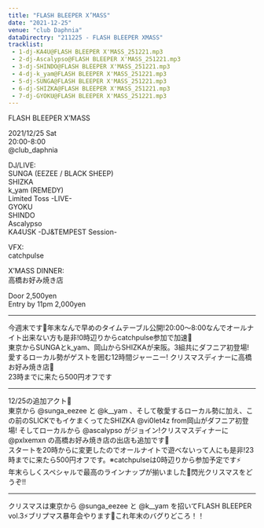 ```yaml
---
title: "FLASH BLEEPER X’MASS"
date: "2021-12-25"
venue: "club Daphnia"
dataDirectry: "211225 - FLASH BLEEPER XMASS"
tracklist: 
 - 1-dj-KA4U@FLASH BLEEPER X'MASS_251221.mp3
 - 2-dj-Ascalypso@FLASH BLEEPER X'MASS_251221.mp3
 - 3-dj-SHINDO@FLASH BLEEPER X'MASS_251221.mp3
 - 4-dj-k_yam@FLASH BLEEPER X'MASS_251221.mp3
 - 5-dj-SUNGA@FLASH BLEEPER X'MASS_251221.mp3
 - 6-dj-SHIZKA@FLASH BLEEPER X'MASS_251221.mp3
 - 7-dj-GYOKU@FLASH BLEEPER X'MASS_251221.mp3
---
```


FLASH BLEEPER X’MASS

2021/12/25 Sat  
20:00-8:00  
@club_daphnia

DJ/LIVE:  
SUNGA (EEZEE / BLACK SHEEP)  
SHIZKA  
k_yam (REMEDY)  
Limited Toss -LIVE-  
GYOKU  
SHINDO  
Ascalypso  
KA4USK -DJ&TEMPEST Session-

VFX:  
catchpulse

X’MASS DINNER:  
高橋お好み焼き店

Door 2,500yen  
Entry by 11pm 2,000yen

***

今週末です🎄年末なんで早めのタイムテーブル公開!20:00〜8:00なんでオールナイト出来ない方も是非!0時辺りからcatchpulse参加で加速🎄  
東京からSUNGAとk_yam、岡山からSHIZKAが来阪。3組共にダフニア初登場!愛するローカル勢がゲストを囲む12時間ジャーニー! クリスマスディナーに高橋お好み焼き店🎄  
23時までに来たら500円オフです

***

12/25の追加アクト🎄  
東京から @sunga_eezee と @k__yam 、そして敬愛するローカル勢に加え、この前のSLICKでもイケまくってたSHIZKA @vi0let4z from岡山がダフニア初登場! そしてローカルから @ascalypso がジョイン!クリスマスディナーに @pxlxemxn の高橋お好み焼き店の出店も追加です🎄  
スタートを20時からに変更したのでオールナイトで遊べないって人にも是非!23時までに来たら500円オフです。※catchpulseは0時辺りから参加予定です⚡️  
年末らしくスペシャルで最高のラインナップが揃いました🎄閃光クリスマスをどうぞ!!

***

クリスマスは東京から @sunga_eezee と @k__yam を招いてFLASH BLEEPER vol.3⚡️ブリプマス暴年会やります🎄これ年末のバグりどころ！！

